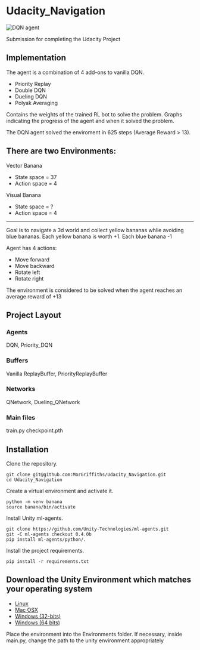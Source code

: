# Udacity_Navigation

![DQN agent](assets/show_result.gif)

Submission for completing the Udacity Project

## Implementation

The agent is a combination of 4 add-ons to vanilla DQN.

- Priority Replay
- Double DQN
- Dueling DQN
- Polyak Averaging

Contains the weights of the trained RL bot to solve the problem.
Graphs indicating the progress of the agent and when it solved the problem.

The DQN agent solved the enviroment in 625 steps (Average Reward > 13).

## There are two Environments:

Vector Banana

- State space = 37
- Action space = 4

Visual Banana

- State space = ?
- Action space = 4

---

Goal is to navigate a 3d world and collect yellow bananas whlie avoiding blue bananas.
Each yellow banana is worth +1. Each blue banana -1

Agent has 4 actions:

- Move forward
- Move backward
- Rotate left
- Rotate right

The environment is considered to be solved when the agent reaches an average reward of +13

## Project Layout

### Agents

DQN, Priority_DQN

### Buffers

Vanilla ReplayBuffer, PriorityReplayBuffer

### Networks

QNetwork, Dueling_QNetwork

### Main files

train.py
checkpoint.pth

## Installation

Clone the repository.

```
git clone git@github.com:MorGriffiths/Udacity_Navigation.git
cd Udacity_Navigation
```

Create a virtual environment and activate it.

```
python -m venv banana
source banana/bin/activate
```

Install Unity ml-agents.

```
git clone https://github.com/Unity-Technologies/ml-agents.git
git -C ml-agents checkout 0.4.0b
pip install ml-agents/python/.
```

Install the project requirements.

```
pip install -r requirements.txt
```

## Download the Unity Environment which matches your operating system

- [Linux](https://s3-us-west-1.amazonaws.com/udacity-drlnd/P1/Banana/Banana_Linux.zip)
- [Mac OSX](https://s3-us-west-1.amazonaws.com/udacity-drlnd/P1/Banana/Banana.app.zip)
- [Windows (32-bits)](https://s3-us-west-1.amazonaws.com/udacity-drlnd/P1/Banana/Banana_Windows_x86.zip)
- [Windows (64 bits)](https://s3-us-west-1.amazonaws.com/udacity-drlnd/P1/Banana/Banana_Windows_x86_64.zip)

Place the environment into the Environments folder.
If necessary, inside main.py, change the path to the unity environment appropriately

